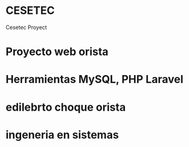 # CESETEC
Cesetec Proyect
# Proyecto web orista
# Herramientas MySQL, PHP Laravel
# edilebrto choque orista
# ingeneria en sistemas
